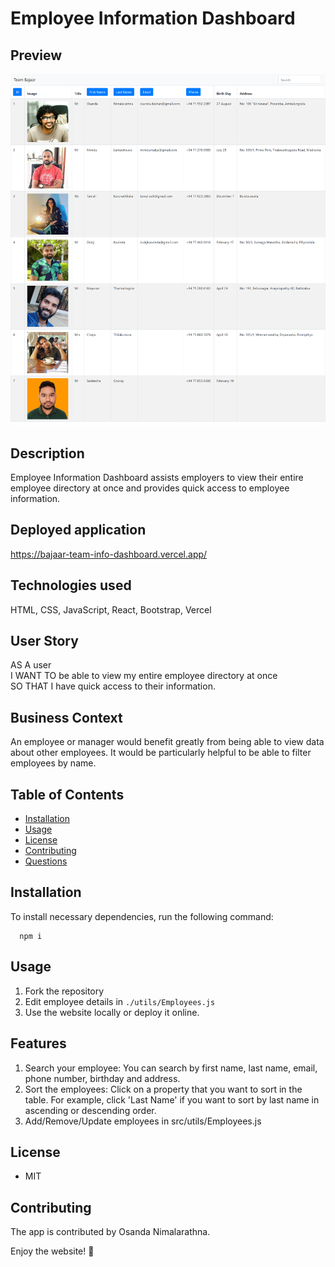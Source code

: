 # Employee Information Dashboard

  ## Preview
  ![img](./public/img/preview.png)

  ## Description
  Employee Information Dashboard assists employers to view their entire employee directory at once and provides quick access to employee information.

  ## Deployed application
  https://bajaar-team-info-dashboard.vercel.app/

  ## Technologies used
  HTML, CSS, JavaScript, React, Bootstrap, Vercel

  ## User Story

  AS A user  
  I WANT TO be able to view my entire employee directory at once  
  SO THAT I have quick access to their information.

  ## Business Context

  An employee or manager would benefit greatly from being able to view data about other employees. It would be particularly helpful to be able to filter employees by name.

  ## Table of Contents
  * [Installation](#installation)
  * [Usage](#Usage)
  * [License](#License)
  * [Contributing](#Contributing)
  * [Questions](#Questions)

  ## Installation
  To install necessary dependencies, run the following command:

      npm i

  ## Usage
  1. Fork the repository
  2. Edit employee details in `./utils/Employees.js`
  3. Use the website locally or deploy it online.

  ## Features
  1. Search your employee: You can search by first name, last name, email, phone number, birthday and address.
  2. Sort the employees: Click on a property that you want to sort in the table. For example, click 'Last Name' if you want to sort by last name in ascending or descending order.
  3. Add/Remove/Update employees in src/utils/Employees.js

  ## License
  * MIT

  ## Contributing
  The app is contributed by Osanda Nimalarathna.

  Enjoy the website! 🌸

  
